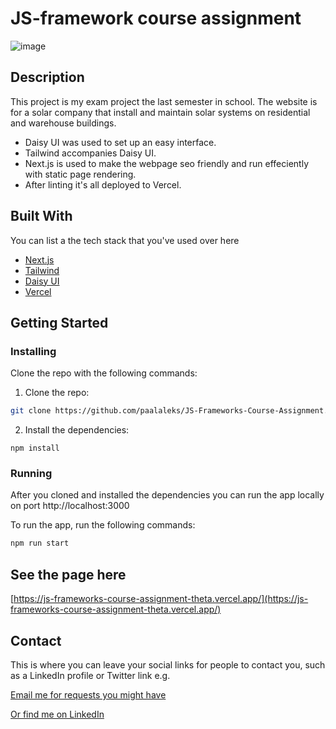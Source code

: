 # JS-framework course assignment

![image](https://res.cloudinary.com/paalaleks/image/upload/v1671198805/medium_Screenshot_2022_12_16_at_14_51_13_60fdb07f4f.png)

## Description

This project is my exam project the last semester in school. The website is for a solar company that install and maintain solar systems on residential and warehouse buildings.

- Daisy UI was used to set up an easy interface.
- Tailwind accompanies Daisy UI.
- Next.js is used to make the webpage seo friendly and run effeciently with static page rendering.
- After linting it's all deployed to Vercel.

## Built With

You can list a the tech stack that you've used over here

- [Next.js](https://nextjs.org/)
- [Tailwind](https://tailwindcss.com/)
- [Daisy UI](https://daisyui.com/)
- [Vercel](https://vercel.com)

## Getting Started

### Installing

Clone the repo with the following commands:

1. Clone the repo:

```bash
git clone https://github.com/paalaleks/JS-Frameworks-Course-Assignment.git
```

2. Install the dependencies:

```
npm install
```

### Running

After you cloned and installed the dependencies you can run the app locally on port http://localhost:3000

To run the app, run the following commands:

```bash
npm run start
```

## See the page here

[https://js-frameworks-course-assignment-theta.vercel.app/](https://js-frameworks-course-assignment-theta.vercel.app/)

## Contact

This is where you can leave your social links for people to contact you, such as a LinkedIn profile or Twitter link e.g.

[Email me for requests you might have](mailto:paalaleks@hotmail.com)

[Or find me on LinkedIn](www.linkedin.com/in/fullstakk)
